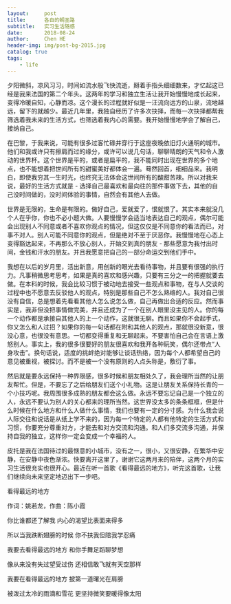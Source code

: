 ```yaml
---
layout:     post
title:      各自的朝圣路
subtitle:   实习生活随感
date:       2018-08-24
author:     Chen HE
header-img: img/post-bg-2015.jpg
catalog: true
tags:
    - life
---
```


夕阳微斜，凉风习习，时间如流水般飞快流逝，掰着手指头细细数来，才忆起这已经是我来法国的第二个年头。这两年的学习和独立生活让我开始慢慢地成长起来，变得冷暖自知，心静而凉。这个漫长的过程就好似是一汪流向远方的山泉，流地越远，留下的就越少。最近几年里，我独自经历了许多次抉择，而每一次抉择都帮我筛选着我未来的生活方式，也筛选着我内心的需要。我开始慢慢地学会了解自己，接纳自己。

在巴黎，于我来说，可能有很多过客忙碌并穿行于这座夜晚依旧灯火通明的城市。他们和我或许只有擦肩而过的缘分，或许可以说几句话，聊聊晴朗的天气和令人激动的世界杯。这个世界是平的，或者是扁平的，我不能同时出现在世界的多个地点，也不能想着把世间所有的甜蜜美好都体会一遍。蓦然回首，细细品来。我明白，即使我穷其一生时光，也终究无法体会这世间所有的酸甜苦辣。所以对我来说，最好的生活方式就是 - 选择自己最喜欢和最向往的那件事做下去，其他的自己没时间做的，没时间体验的事情，自然会有其他人去做。

世界是无限的，生命是有限的。做好自己，爱就爱了，恨就恨了。其实本来就没几个人在乎你，你也不必小题大做。人要慢慢学会适当地表达自己的观点，偶尔可能会出现别人不同意或者不喜欢你观点的情况，但这仅仅是不同意你的看法而已，对事不对人。别人可能不同意你的观点，但是绝对不至于厌恶你。我慢慢地在心态上变得豁达起来，不再那么不放心别人，开始交到真的朋友 - 那些愿意为我付出时间，金钱和汗水的朋友。并且我愿意把自己的一部分命运交到他们手中。

我想在以后的岁月里，活出新意，用创新的眼光去看待事物，并且要有很强的执行力。凡事稍微思考思考，如果是真的喜欢和感兴趣，只要有三分之一的把握就要去做。在本科的时候，我会比较习惯于被动地去接受一些观点和事物，在与人交谈的过程中也不愿意去反驳他人的观点，特别是那些自己不怎么熟络的人。我对自己很没有自信，总是想着先看看其他人怎么说怎么做，自己再做出合适的反应。然而事实是，我非但没把事情做完美，并且还成为了一个在别人眼里没主见的人。你的每一个动作都是承接自其他人的上一个动作，这就很无聊。而且如果你不会起手式，你又怎么和人过招？如果你的每一句话都在附和其他人的观点，那就很没新意，很没心意，也很没有意思。一切都变得重复和无聊起来。不要害怕自己会在言语上激怒别人。事实上，我的很多很要好的朋友很喜欢和我开各种玩笑，偶尔还带点“人身攻击”。换句话说，适度的挑衅绝对能够让谈话热络，因为每个人都希望自己的意见被重视，被探讨。而不是被一个没有原则的人点头称是，敷衍了事。

然后就是要永远保持一种界限感，很多时候和朋友相处久了，我会理所当然的让朋友帮忙。但是，不要忘了之后给朋友们送个小礼物。这是让朋友关系保持长青的一个小技巧呢。我周围很多成熟的朋友都会这么做。永远不要忘记自己是一个独立的人，永远不要认为别人的关心都来的理所当然。这世界没太多的条条框框，但是什么时候在什么地方和什么人做什么事情，我们也要有一定的分寸感。为什么我会说人际交往和说话是从纸上学不来的，因为每一个特定的人都有他特定的生活方式和习惯，你要充分尊重对方，才能去和对方交流和沟通。和人们多交流多沟通，并保持自我的独立，这样你一定会变成一个幸福的人。

皮托是我在法国待过的最惬意的小城市，没有之一，很小，又很安静，在繁华中安静，在安静中夜色渐浓。快要离开这里了，谢谢它这两月来的陪伴，这两个月的实习生活很充实也很开心。最近在听一首歌《看得最远的地方》，听完这首歌，让我们继续向未来坚定地迈出下一步吧。

看得最远的地方

作词：姚若龙，作曲：陈小霞

你比谁都还了解我 内心的渴望比表面来得多

所以当我跌断翅膀的时候 你不扶我但陪我学忍痛

我要去看得最远的地方 和你手舞足蹈聊梦想

像从来没有失过望受过伤 还相信敢飞就有天空那样

我要在看得最远的地方 披第一道曙光在肩膀

被泼过太冷的雨滴和雪花 更坚持微笑要暖得像太阳
